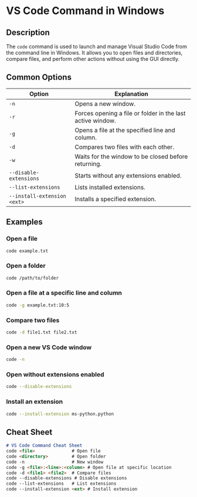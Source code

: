 # VS Code Command in Windows

## Description

The `code` command is used to launch and manage Visual Studio Code from the command line in Windows. It allows you to open files and directories, compare files, and perform other actions without using the GUI directly.

## Common Options

| Option           | Explanation                                               |
|------------------|-----------------------------------------------------------|
| `-n`             | Opens a new window.                                       |
| `-r`             | Forces opening a file or folder in the last active window.|
| `-g`             | Opens a file at the specified line and column.            |
| `-d`             | Compares two files with each other.                       |
| `-w`             | Waits for the window to be closed before returning.       |
| `--disable-extensions` | Starts without any extensions enabled.          |
| `--list-extensions`    | Lists installed extensions.                      |
| `--install-extension <ext>` | Installs a specified extension.              |

## Examples

### Open a file

```bash
code example.txt
```

### Open a folder

```bash
code /path/to/folder
```

### Open a file at a specific line and column

```bash
code -g example.txt:10:5
```

### Compare two files

```bash
code -d file1.txt file2.txt
```

### Open a new VS Code window

```bash
code -n
```

### Open without extensions enabled

```bash
code --disable-extensions
```

### Install an extension

```bash
code --install-extension ms-python.python
```

## Cheat Sheet

```markdown
# VS Code Command Cheat Sheet
code <file>              # Open file
code <directory>         # Open folder
code -n                  # New window
code -g <file>:<line>:<column> # Open file at specific location
code -d <file1> <file2>  # Compare files
code --disable-extensions # Disable extensions
code --list-extensions   # List extensions
code --install-extension <ext> # Install extension
```
